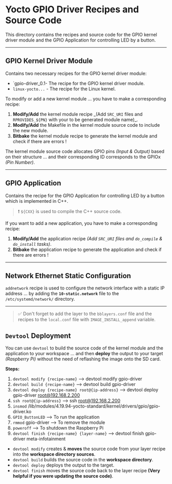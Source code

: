 # Yocto GPIO Driver Recipes and Source Code

This directory contains the recipes and source code for the GPIO kernel driver module and the GPIO Application for controlling LED by a button.

---

## GPIO Kernel Driver Module

Contains two necessary recipes for the GPIO kernel driver module:

- `gpio-driver_0.1- The recipe for the GPIO kernel driver module.
- `linux-yocto...` - The recipe for the Linux kernel.

To modify or add a new kernel module ... you have to make a corresponding recipe:

1. **Modify/Add** the kernel module recipe _(Add `SRC_URI` files and `RPROVIDES_${PN}` with your to be generated module name)\_.
2. **Modify/Add** the Makefile in the kernel module source code to include the new module.
3. **Bitbake** the kernel module recipe to generate the kernel module and check if there are errors !

The kernel module source code allocates GPIO pins _(Input & Output)_ based on their structure ... and their corresponding ID corresponds to the GPIOx _(Pin Number)_.

---

## GPIO Application

Contains the recipe for the GPIO Application for controlling LED by a button which is implemented in C++.

> :exclamation: `${CXX}` is used to compile the C++ source code.

If you want to add a new application, you have to make a corresponding recipe:

1. **Modify/Add** the application recipe _(Add `SRC_URI` files and `do_compile` & `do_install` tasks)_.
2. **Bitbake** the application recipe to generate the application and check if there are errors !

---

## Network Ethernet Static Configuration

`addnetwork` recipe is used to configure the network interface with a static IP address ... by adding the **`10-static.network`** file to the `/etc/systemd/network/` directory.

---

> :white_check_mark: Don't forget to add the layer to the `bblayers.conf` file and the recipes to the `local.conf` file with `IMAGE_INSTALL_append` variable.

## `Devtool` Deployment

You can use `devtool` to build the source code of the kernel module and the application to your workspace ... and then **deploy** the output to your target _(Raspberry Pi)_ without the need of reflashing the image onto the SD card.

**Steps:**

1. `devtool modify {recipe-name}` --> devtool modify gpio-driver
2. `devtool build {recipe-name}` --> devtool build gpio-driver
3. `devtool deploy {recipe-name} root@{ip-address}` --> devtool deploy gpio-driver root@192.168.2.200
4. `ssh root@{ip-address}` --> ssh root@192.168.2.200
5. `insmod` /lib/modules/4.19.94-yocto-standard/kernel/drivers/gpio/gpio-driver.ko
6. `GPIO_ButtonLED` --> To run the application
7. `rmmod` gpio-driver --> To remove the module
8. `poweroff` --> To shutdown the Raspberry Pi
9. `devtool finish {recipe-name} {layer-name}` --> devtool finish gpio-driver meta-infotainment

- `devtool modify` creates & **moves** the source code from your layer recipe into the **workspace directory sources**.
- `devtool build` builds the source code in the **workspace directory**.
- `devtool deploy` deploys the output to the target.
- `devtool finish` moves the source code back to the layer recipe **(Very helpful if you were updating the source code)**.
